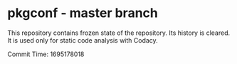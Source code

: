 # pkgconf - master branch

This repository contains frozen state of the repository.
Its history is cleared. It is used only for static code
analysis with Codacy.

Commit Time: 1695178018